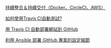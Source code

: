 [持續整合＆持續交付（Docker、CircleCI、AWS）](http://blog.amowu.com/2015/04/devops-continuous-integration-delivery-docker-circleci-aws-beanstalk.html)

[如何使用Travis CI自動測試?](http://oomusou.io/ci/travis-ci-setup/)

[用 Travis CI 自動部署網站到 GitHub](https://zespia.tw/blog/2015/01/21/continuous-deployment-to-github-with-travis/)

[利用 Ansible 部署 GitHub 專案的設定細節](http://www.codedata.com.tw/social-coding/ansible-github/)